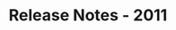 ﻿---
title: Release Notes - 2011
second_title: Aspose.Words for Java
articleTitle: Release Notes - 2011
linktitle: Release Notes - 2011
description: "Aspose.Words for Java Release Notes - 2011 – learn about the latest updates and fixes."
type: docs
weight: 100
url: /java/release-notes-2011/
---


